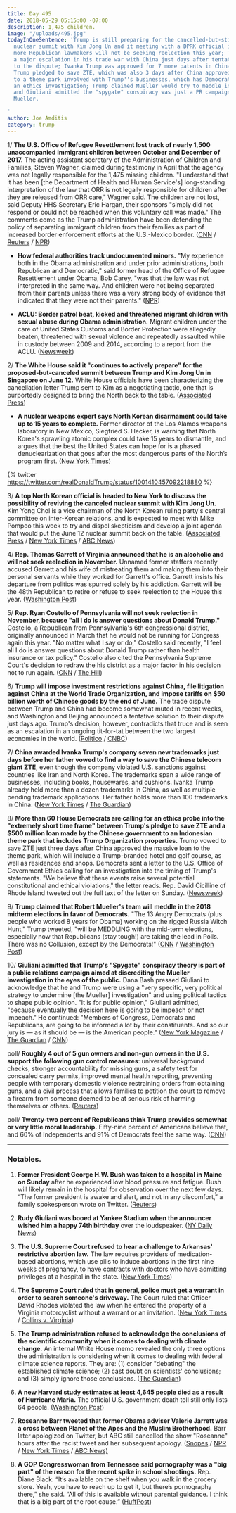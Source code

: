 ```yaml
---
title: Day 495
date: 2018-05-29 05:15:00 -07:00
description: 1,475 children.
image: "/uploads/495.jpg"
todayInOneSentence: 'Trump is still preparing for the cancelled-but-still-possible
  nuclear summit with Kim Jong Un and it meeting with a DPRK official in NYC; two
  more Republican lawmakers will not be seeking reelection this year; Trump announced
  a major escalation in his trade war with China just days after tentative solution
  to the dispute; Ivanka Trump was approved for 7 more patents in China days after
  Trump pledged to save ZTE, which was also 3 days after China approved a huge loan
  to a theme park involved with Trump''s businesses, which has Democrats calling for
  an ethics investigation; Trump claimed Mueller would try to meddle in the midterms;
  and Giuliani admitted the "spygate" conspiracy was just a PR campaign to discredit
  Mueller.

'
author: Joe Amditis
category: trump
---
```


1/ **The U.S. Office of Refugee Resettlement lost track of nearly 1,500 unaccompanied immigrant children between October and December of 2017.** The acting assistant secretary of the Administration of Children and Families, Steven Wagner, claimed during testimony in April that the agency was not legally responsible for the 1,475 missing children. "I understand that it has been \[the Department of Health and Human Service's\] long-standing interpretation of the law that ORR is not legally responsible for children after they are released from ORR care," Wagner said. The children are not lost, said Deputy HHS Secretary Eric Hargan, their sponsors "simply did not respond or could not be reached when this voluntary call was made." The comments come as the Trump administration have been defending the policy of separating immigrant children from their families as part of increased border enforcement efforts at the U.S.-Mexico border. ([CNN](https://www.cnn.com/2018/05/26/politics/hhs-lost-track-1500-immigrant-children/index.html) / [Reuters](https://www.reuters.com/article/us-usa-immigration-children/u-s-official-says-agency-did-not-lose-immigrant-children-idUSKCN1IU061) / [NPR](https://www.npr.org/2018/05/28/615010170/how-the-trump-administrations-family-separation-policy-is-playing-out))

* **How federal authorities track undocumented minors.** "My experience both in the Obama administration and under prior administrations, both Republican and Democratic," said former head of the Office of Refugee Resettlement under Obama, Bob Carey, "was that the law was not interpreted in the same way. And children were not being separated from their parents unless there was a very strong body of evidence that indicated that they were not their parents." ([NPR](https://www.npr.org/2018/05/28/615010177/how-federal-authorities-track-undocumented-minors))

* **ACLU: Border patrol beat, kicked and threatened migrant children with sexual abuse during Obama administration.** Migrant children under the care of United States Customs and Border Protection were allegedly beaten, threatened with sexual violence and repeatedly assaulted while in custody between 2009 and 2014, according to a report from the ACLU. ([Newsweek](http://www.newsweek.com/customs-and-border-control-beat-kicked-and-threatened-migrant-children-under-941385))

2/  **The White House said it "continues to actively prepare" for the proposed-but-canceled summit between Trump and Kim Jong Un in Singapore on June 12.** White House officials have been characterizing the cancellation letter Trump sent to Kim as a negotiating tactic, one that is purportedly designed to bring the North back to the table. ([Associated Press](https://apnews.com/f984309e8f56481eaec542417993c5b4))

* **A nuclear weapons expert says North Korean disarmament could take up to 15 years to complete.** Former director of the Los Alamos weapons laboratory in New Mexico, Siegfried S. Hecker, is warning that North Korea's sprawling atomic complex could take 15 years to dismantle, and argues that the best the United States can hope for is a phased denuclearization that goes after the most dangerous parts of the North’s program first. ([New York Times](https://www.nytimes.com/2018/05/28/us/politics/north-korea-nuclear-disarmament-could-take-15-years-expert-warns.html))

{% twitter https://twitter.com/realDonaldTrump/status/1001410457092218880 %}

3/ **A top North Korean official is headed to New York to discuss the possibility of reviving the canceled nuclear summit with Kim Jong Un.** Kim Yong Chol is a vice chairman of the North Korean ruling party's central committee on inter-Korean relations, and is expected to meet with Mike Pompeo this week to try and dispel skepticism and develop a joint agenda that would put the June 12 nuclear summit back on the table. ([Associated Press](https://apnews.com/7ee5dcf4d1da42d88edec092ec9f4bac) / [New York Times](https://www.nytimes.com/2018/05/27/us/politics/us-north-korea-trump-summit-meeting.html) / [ABC News](https://abcnews.go.com/Politics/us-north-korean-officials-laying-groundwork-off-back/story?id=55498792))

4/ **Rep. Thomas Garrett of Virginia announced that he is an alcoholic and will not seek reelection in November.** Unnamed former staffers recently accused Garrett and his wife of mistreating them and making them into their personal servants while they worked for Garrett's office. Garrett insists his departure from politics was spurred solely by his addiction. Garrett will be the 48th Republican to retire or refuse to seek reelection to the House this year. ([Washington Post](https://www.washingtonpost.com/local/virginia-politics/rep-garrett-announces-he-is-an-alcoholic-and-will-not-seek-re-election/2018/05/28/40e8839a-62b2-11e8-99d2-0d678ec08c2f_story.html?utm_term=.d32dd10b0254))

5/ **Rep. Ryan Costello of Pennsylvania will not seek reelection in November, because "all I do is answer questions about Donald Trump."** Costello, a Republican from Pennsylvania's 6th congressional district, originally announced in March that he would not be running for Congress again this year. "No matter what I say or do," Costello said recently, "I feel all I do is answer questions about Donald Trump rather than health insurance or tax policy." Costello also cited the Pennsylvania Supreme Court's decision to redraw the his district as a major factor in his decision not to run again. ([CNN](https://www.cnn.com/2018/05/26/politics/house-retirements-ryan-costello-jeff-flake-ileana-ros-lehtinen/index.html) / [The Hill](http://thehill.com/homenews/house/389597-gop-congressman-says-hes-leaving-congress-because-all-i-do-is-answer-questions))

6/ **Trump will impose investment restrictions against China, file litigation against China at the World Trade Organization, and impose tariffs on $50 billion worth of Chinese goods by the end of June.** The trade dispute between Trump and China had become somewhat muted in recent weeks, and Washington and Beijing announced a tentative solution to their dispute just days ago. Trump's decision, however, contradicts that truce and is seen as an escalation in an ongoing tit-for-tat between the two largest economies in the world. ([Politico](https://www.politico.com/story/2018/05/29/trump-china-tariffs-610042) / [CNBC](https://www.cnbc.com/2018/05/29/white-house-threatens-to-subject-50-billion-worth-of-chinese-goods-to-a-25-percent-tariff.html))

7/ **China awarded Ivanka Trump's company seven new trademarks just days before her father vowed to find a way to save the Chinese telecom giant ZTE**, even though the company violated U.S. sanctions against countries like Iran and North Korea. The trademarks span a wide range of businesses, including books, housewares, and cushions. Ivanka Trump already held more than a dozen trademarks in China, as well as multiple pending trademark applications. Her father holds more than 100 trademarks in China. ([New York Times](https://www.nytimes.com/2018/05/28/business/ivanka-trump-china-trademarks.html) / [The Guardian](https://www.theguardian.com/us-news/2018/may/28/ivanka-trump-won-china-trademarks-donald-trump-zte-reversal))

8/ **More than 60 House Democrats are calling for an ethics probe into the "extremely short time frame" between Trump's pledge to save ZTE and a $500 million loan made by the Chinese government to an Indonesian theme park that includes Trump Organization properties.** Trump vowed to save ZTE just three days after China approved the massive loan to the theme park, which will include a Trump-branded hotel and golf course, as well as residences and shops. Democrats sent a letter to the U.S. Office of Government Ethics calling for an investigation into the timing of Trump's statements. "We believe that these events raise several potential constitutional and ethical violations," the letter reads. Rep. David Cicilline of Rhode Island tweeted out the full text of the letter on Sunday. ([Newsweek](http://www.newsweek.com/democrats-demand-ethics-investigation-trump-over-chinese-loan-and-ban-lift-946276))

9/ **Trump claimed that Robert Mueller's team will meddle in the 2018 midterm elections in favor of Democrats.** "The 13 Angry Democrats (plus people who worked 8 years for Obama) working on the rigged Russia Witch Hunt," Trump tweeted, "will be MEDDLING with the mid-term elections, especially now that Republicans (stay tough!) are taking the lead in Polls. There was no Collusion, except by the Democrats!"  ([CNN](https://www.cnn.com/2018/05/29/politics/donald-trump-robert-mueller-team-midterm-elections-tweet/index.html) / [Washington Post](https://www.washingtonpost.com/politics/trump-says-investigation-of-2016-election-interference-is-now-interfering-with-2018-elections/2018/05/29/1659253c-6328-11e8-a69c-b944de66d9e7_story.html?utm_term=.d1b32959c374))

10/ **Giuliani admitted that Trump's "Spygate" conspiracy theory is part of a public relations campaign aimed at discrediting the Mueller investigation in the eyes of the public.** Dana Bash pressed Giuliani to acknowledge that he and Trump were using a "very specific, very political strategy to undermine \[the Mueller\] investigation" and using political tactics to shape public opinion. "It is for public opinion," Giuliani admitted, "because eventually the decision here is going to be impeach or not impeach." He continued: "Members of Congress, Democrats and Republicans, are going to be informed a lot by their constituents. And so our jury is — as it should be — is the American people." ([New York Magazine](http://nymag.com/daily/intelligencer/2018/05/giuliani-admits-spygate-is-pr-about-impeachment.html) / [The Guardian](https://www.theguardian.com/us-news/video/2018/may/28/rudy-giuliani-says-spygate-is-a-pr-strategy-video) / [CNN](http://transcripts.cnn.com/TRANSCRIPTS/1805/27/sotu.01.html))

poll/ **Roughly 4 out of 5 gun owners and non-gun owners in the U.S. support the following gun control measures**: universal background checks, stronger accountability for missing guns, a safety test for concealed carry permits, improved mental health reporting, preventing people with temporary domestic violence restraining orders from obtaining guns, and a civil process that allows families to petition the court to remove a firearm from someone deemed to be at serious risk of harming themselves or others. ([Reuters](https://www.reuters.com/article/us-health-guns-opinions/most-u-s-gun-owners-support-stronger-gun-laws-idUSKCN1IT1Q6))

poll/ **Twenty-two percent of Republicans think Trump provides somewhat or very little moral leadership.** Fifty-nine percent of Americans believe that, and 60% of Independents and 91% of Democrats feel the same way. ([CNN](https://www.cnn.com/2018/05/29/politics/trump-weak-moral-leadership/index.html))

---

### Notables.

1. **Former President George H.W. Bush was taken to a hospital in Maine on Sunday** after he experienced low blood pressure and fatigue. Bush will likely remain in the hospital for observation over the next few days. “The former president is awake and alert, and not in any discomfort,” a family spokesperson wrote on Twitter. ([Reuters](https://www.reuters.com/article/us-people-georgehwbush/former-u-s-president-george-h-w-bush-taken-to-hospital-in-maine-idUSKCN1IS0PJ))

2. **Rudy Giuliani was booed at Yankee Stadium when the announcer wished him a happy 74th birthday** over the loudspeaker. ([NY Daily News](http://www.nydailynews.com/sports/baseball/yankees/rudy-giuliani-booed-yankee-stadium-birthday-article-1.4013891))

3. **The U.S. Supreme Court refused to hear a challenge to Arkansas' restrictive abortion law.** The law requires providers of medication-based abortions, which use pills to induce abortions in the first nine weeks of pregnancy, to have contracts with doctors who have admitting privileges at a hospital in the state. ([New York Times](https://www.nytimes.com/2018/05/29/us/politics/supreme-court-wont-hear-challenge-to-restrictive-arkansas-abortion-law.html))

4. **The Supreme Court ruled that in general, police must get a warrant in order to search someone's driveway.** The Court ruled that Officer David Rhodes violated the law when he entered the property of a Virginia motorcyclist without a warrant or an invitation. ([New York Times](https://www.nytimes.com/2018/05/29/us/politics/supreme-court-driveway-searches-warrant-curtilage.html) / [Collins v. Virginia](https://www.supremecourt.gov/opinions/17pdf/16-1027_7lio.pdf))

5. **The Trump administration refused to acknowledge the conclusions of the scientific community when it comes to dealing with climate change.** An internal White House memo revealed the only three options the administration is considering when it comes to dealing with federal climate science reports. They are: (1) consider "debating" the established climate science; (2) cast doubt on scientists' conclusions; and (3) simply ignore those conclusions. ([The Guardian](https://www.theguardian.com/environment/climate-consensus-97-per-cent/2018/may/29/trump-administration-refuses-to-consider-that-97-of-climate-scientists-could-be-right))

6. **A new Harvard study estimates at least 4,645 people died as a result of Hurricane Maria.** The official U.S. government death toll still only lists 64 people. ([Washington Post](https://www.washingtonpost.com/national/harvard-study-estimates-thousands-died-in-puerto-rico-due-to-hurricane-maria/2018/05/29/1a82503a-6070-11e8-a4a4-c070ef53f315_story.html?utm_term=.ef95b3753286))

7. **Roseanne Barr tweeted that former Obama adviser Valerie Jarrett was a cross between Planet of the Apes and the Muslim Brotherhood.** Barr later apologized on Twitter, but ABC still cancelled the show "Roseanne" hours after the racist tweet and her subsequent apology. ([Snopes](https://www.snopes.com/news/2018/05/29/roseanne-barr-twitter-storm/) / [NPR](https://www.npr.org/sections/thetwo-way/2018/05/29/615211939/abc-cancels-roseanne-after-abhorrent-twitter-rant-from-its-star?utm_source=dlvr.it&utm_medium=twitter) / [New York Times](https://www.nytimes.com/2018/05/29/business/media/roseanne-barr-offensive-tweets.html) / [ABC News)](https://abcnews.go.com/Politics/roseanne-barr-obama-adviser-baby-muslim-brotherhood-planet/story?id=55504982)

8. **A GOP Congresswoman from Tennessee said pornography was a "big part" of the reason for the recent spike in school shootings.** Rep. Diane Black: “It’s available on the shelf when you walk in the grocery store. Yeah, you have to reach up to get it, but there’s pornography there,” she said. “All of this is available without parental guidance. I think that is a big part of the root cause.” ([HuffPost](https://www.huffingtonpost.com/entry/diane-black-porn-school-gun-violence_us_5b0d6634e4b0568a880ede65))
